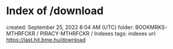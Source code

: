 # Index of /download

created: September 25, 2022 8:04 AM (UTC)
folder: BOOKMRKS-MTHRFCKR / PIRACY-MTHRFCKR / Indexes
tags: indexes
url: https://last.hit.bme.hu/download